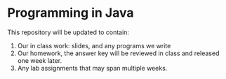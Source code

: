 Programming in Java
=========================
This repository will be updated to contain:

1) Our in class work: slides, and any programs we write
2) Our homework, the answer key will be reviewed in class and released one week later.
3) Any lab assignments that may span multiple weeks.

